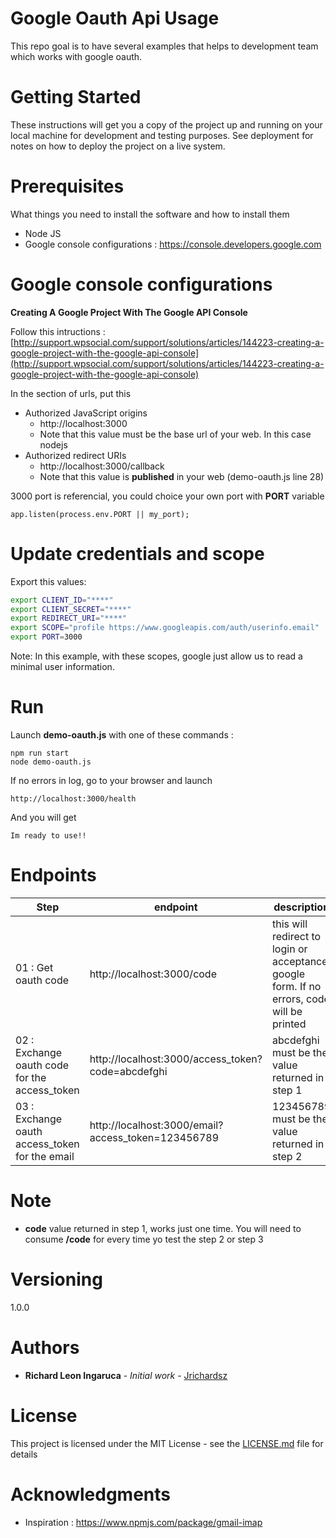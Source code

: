 # Google Oauth Api Usage

This repo goal is to have several examples that helps to development team which works with google oauth.


# Getting Started

These instructions will get you a copy of the project up and running on your local machine for development and testing purposes. See deployment for notes on how to deploy the project on a live system.

# Prerequisites

What things you need to install the software and how to install them

- Node JS
- Google console configurations :   https://console.developers.google.com

# Google console configurations

**Creating A Google Project With The Google API Console**

Follow this intructions : [http://support.wpsocial.com/support/solutions/articles/144223-creating-a-google-project-with-the-google-api-console](http://support.wpsocial.com/support/solutions/articles/144223-creating-a-google-project-with-the-google-api-console)

In the section of urls, put this

-  Authorized JavaScript origins
    - http://localhost:3000
    - Note that this value must be the base url of your web. In this case nodejs
-  Authorized redirect URIs
    - http://localhost:3000/callback
    - Note that this value is **published** in your web (demo-oauth.js line 28)

3000 port is referencial, you could choice your own port with **PORT** variable

```
app.listen(process.env.PORT || my_port);
```

# Update credentials and scope

Export this values:

```sh
export CLIENT_ID="****"
export CLIENT_SECRET="****"
export REDIRECT_URI="****"
export SCOPE="profile https://www.googleapis.com/auth/userinfo.email"
export PORT=3000
```

Note: In this example, with these scopes, google just allow us to read a minimal user information.

# Run

Launch **demo-oauth.js** with one of these commands :

```
npm run start
node demo-oauth.js
```

If no errors in log, go to your browser and launch
```
http://localhost:3000/health
```

And you will get

```
Im ready to use!!
```

# Endpoints

| Step         | endpoint  |	description  |
| ------------- | -----| -----|
| 01 : Get oauth code | http://localhost:3000/code |  this will redirect to login or acceptance google form. If no errors, code will be printed
| 02 : Exchange oauth code for the access_token     | http://localhost:3000/access_token?code=abcdefghi |  abcdefghi must be the value returned in step 1
| 03 : Exchange oauth access_token for the email  | http://localhost:3000/email?access_token=123456789 |  123456789 must be the value returned in step 2


# Note

- **code** value returned in step 1, works just one time. You will need to consume **/code** for every time yo test the step 2 or step 3


# Versioning

1.0.0

# Authors

* **Richard Leon Ingaruca** - *Initial work* - [Jrichardsz](http://jrichardsz.github.io)


# License

This project is licensed under the MIT License - see the [LICENSE.md](LICENSE.md) file for details

# Acknowledgments

* Inspiration :  https://www.npmjs.com/package/gmail-imap
